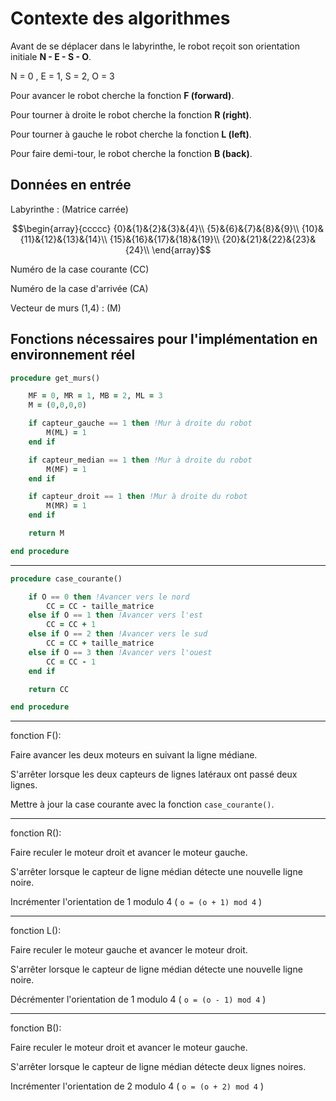 # Contexte des algorithmes

Avant de se déplacer dans le labyrinthe, le robot reçoit son orientation initiale **N - E - S - O**.

N = 0 , E = 1, S = 2, O = 3 

Pour avancer le robot cherche la fonction **F (forward)**.

Pour tourner à droite le robot cherche la fonction **R (right)**.

Pour tourner à gauche le robot cherche la fonction **L (left)**.

Pour faire demi-tour, le robot cherche la fonction **B (back)**.

## Données en entrée

Labyrinthe : (Matrice carrée)

$$\begin{array}{ccccc}
{0}&{1}&{2}&{3}&{4}\\
{5}&{6}&{7}&{8}&{9}\\
{10}&{11}&{12}&{13}&{14}\\
{15}&{16}&{17}&{18}&{19}\\
{20}&{21}&{22}&{23}&{24}\\
\end{array}$$

Numéro de la case courante (CC)

Numéro de la case d'arrivée (CA)

Vecteur de murs (1,4) : (M)

## Fonctions nécessaires pour l'implémentation en environnement réel

```fortran
procedure get_murs()

    MF = 0, MR = 1, MB = 2, ML = 3
    M = (0,0,0,0)

    if capteur_gauche == 1 then !Mur à droite du robot
        M(ML) = 1
    end if

    if capteur_median == 1 then !Mur à droite du robot
        M(MF) = 1
    end if

    if capteur_droit == 1 then !Mur à droite du robot
        M(MR) = 1
    end if

    return M

end procedure
```

---

```fortran
procedure case_courante()

    if O == 0 then !Avancer vers le nord
        CC = CC - taille_matrice
    else if O == 1 then !Avancer vers l'est
        CC = CC + 1
    else if O == 2 then !Avancer vers le sud
        CC = CC + taille_matrice
    else if O == 3 then !Avancer vers l'ouest
        CC = CC - 1
    end if

    return CC

end procedure
```

---

fonction F():

Faire avancer les deux moteurs en suivant la ligne médiane.

S'arrêter lorsque les deux capteurs de lignes latéraux ont passé deux lignes.

Mettre à jour la case courante avec la fonction `case_courante()`.

---

fonction R():

Faire reculer le moteur droit et avancer le moteur gauche.

S'arrêter lorsque le capteur de ligne médian détecte une nouvelle ligne noire.

Incrémenter l'orientation de 1 modulo 4 ( `o = (o + 1) mod 4` )

---

fonction L():

Faire reculer le moteur gauche et avancer le moteur droit.

S'arrêter lorsque le capteur de ligne médian détecte une nouvelle ligne noire.

Décrémenter l'orientation de 1 modulo 4 ( `o = (o - 1) mod 4` )

---

fonction B():

Faire reculer le moteur droit et avancer le moteur gauche.

S'arrêter lorsque le capteur de ligne médian détecte deux lignes noires.

Incrémenter l'orientation de 2 modulo 4 ( `o = (o + 2) mod 4` )
